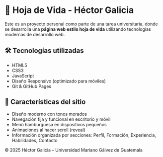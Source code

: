 # 🧾 Hoja de Vida - Héctor Galicia

Este es un proyecto personal como parte de una tarea universitaria, donde se desarrolla una **página web estilo hoja de vida** utilizando tecnologías modernas de desarrollo web.

## 🛠️ Tecnologías utilizadas

- HTML5
- CSS3
- JavaScript
- Diseño Responsivo (optimizado para móviles)
- Git & GitHub Pages

## 📱 Características del sitio

- Diseño moderno con tonos morados
- Navegación fija y funcional en escritorio y móvil
- Menú hamburguesa en dispositivos pequeños
- Animaciones al hacer scroll (reveal)
- Información organizada por secciones: Perfil, Formación, Experiencia, Habilidades, Contacto


© 2025 Héctor Galicia – Universidad Mariano Gálvez de Guatemala
